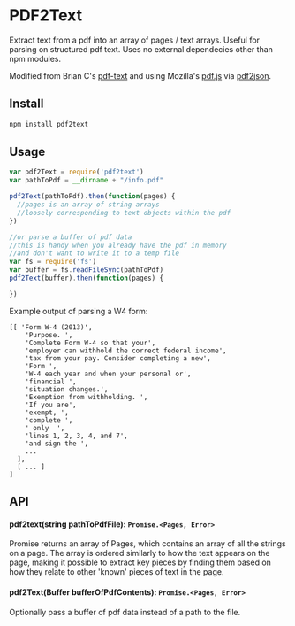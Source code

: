 # PDF2Text

Extract text from a pdf into an array of pages / text arrays.  Useful for parsing on structured pdf text. Uses no external dependecies other than npm modules.

Modified from Brian C's [pdf-text](https://github.com/brianc/node-pdf-text) and using Mozilla's [pdf.js](http://mozilla.github.io/pdf.js/) via [pdf2json](https://github.com/modesty/pdf2json).

## Install

```sh
npm install pdf2text
```

## Usage

```js
var pdf2Text = require('pdf2text')
var pathToPdf = __dirname + "/info.pdf"

pdf2Text(pathToPdf).then(function(pages) {
  //pages is an array of string arrays 
  //loosely corresponding to text objects within the pdf
})

//or parse a buffer of pdf data
//this is handy when you already have the pdf in memory
//and don't want to write it to a temp file
var fs = require('fs')
var buffer = fs.readFileSync(pathToPdf)
pdf2Text(buffer).then(function(pages) {

})
```

Example output of parsing a W4 form:
```
[[ 'Form W-4 (2013)',
    'Purpose. ',
    'Complete Form W-4 so that your',
    'employer can withhold the correct federal income',
    'tax from your pay. Consider completing a new',
    'Form ',
    'W-4 each year and when your personal or',
    'financial ',
    'situation changes.',
    'Exemption from withholding. ',
    'If you are',
    'exempt, ',
    'complete ',
    ' only  ',
    'lines 1, 2, 3, 4, and 7',
    'and sign the ',
    ...
  ],
  [ ... ]
]
```

## API

#### pdf2text(string pathToPdfFile): `Promise.<Pages, Error>`

Promise returns an array of Pages, which contains an array of all the strings on a page.  The array is ordered similarly to how the text appears on the page, making it possible to extract key pieces by finding them based on how they relate to other 'known' pieces of text in the page.

#### pdf2Text(Buffer bufferOfPdfContents): `Promise.<Pages, Error>`

Optionally pass a buffer of pdf data instead of a path to the file.


